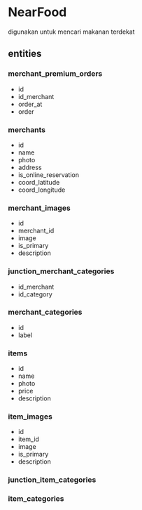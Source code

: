 # NearFood

digunakan untuk mencari makanan terdekat

## entities

### merchant_premium_orders
- id
- id_merchant
- order_at
- order

### merchants
- id
- name
- photo
- address
- is_online_reservation
- coord_latitude
- coord_longitude

### merchant_images
- id
- merchant_id
- image
- is_primary
- description

### junction_merchant_categories
- id_merchant
- id_category

### merchant_categories
- id
- label

### items
- id
- name
- photo
- price
- description

### item_images
- id
- item_id
- image
- is_primary
- description

### junction_item_categories
### item_categories